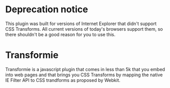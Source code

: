 # Deprecation notice

This plugin was built for versions of Internet Explorer that didn't support CSS Transforms. All current versions of today's browsers support them, so there shouldn't be a good reason for you to use this.

# Transformie
Transformie is a javascript plugin that comes in less than 5k that you embed into web pages and that brings you CSS Transforms by mapping the native IE Filter API to CSS trandforms as proposed by Webkit.
